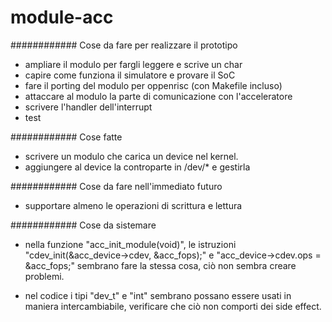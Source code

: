 module-acc
==========


############ Cose da fare per realizzare il prototipo

- ampliare il modulo per fargli leggere e scrive un char
- capire come funziona il simulatore e provare il SoC
- fare il porting del modulo per oppenrisc (con Makefile incluso)
- attaccare al modulo la parte di comunicazione con l'acceleratore
- scrivere l'handler dell'interrupt
- test


############ Cose fatte

- scrivere un modulo che carica un device nel kernel.
- aggiungere al device la controparte in /dev/* e gestirla

############ Cose da fare nell'immediato futuro


- supportare almeno le operazioni di scrittura e lettura


############ Cose da sistemare

- nella funzione "acc_init_module(void)", le istruzioni "cdev_init(&acc_device->cdev, &acc_fops);" e "acc_device->cdev.ops = &acc_fops;" sembrano fare la stessa cosa, ciò non sembra creare problemi.

- nel codice i tipi "dev_t" e "int" sembrano possano essere usati in maniera intercambiabile, verificare che ciò non comporti dei side effect.